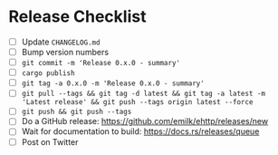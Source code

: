 # Release Checklist

* [ ] Update `CHANGELOG.md`
* [ ] Bump version numbers
* [ ] `git commit -m 'Release 0.x.0 - summary'`
* [ ] `cargo publish`
* [ ] `git tag -a 0.x.0 -m 'Release 0.x.0 - summary'`
* [ ] `git pull --tags && git tag -d latest && git tag -a latest -m 'Latest release' && git push --tags origin latest --force`
* [ ] `git push && git push --tags`
* [ ] Do a GitHub release: https://github.com/emilk/ehttp/releases/new
* [ ] Wait for documentation to build: https://docs.rs/releases/queue
* [ ] Post on Twitter
